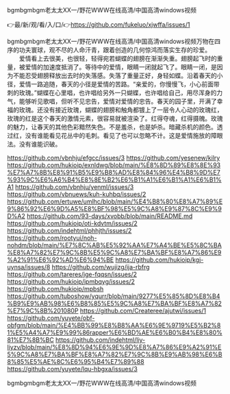 bgmbgmbgm老太太XX一/野花WWW在线高清/中国高清windows视频

👉最/新/观/看/入/口/👉https://github.com/fukeluo/xjwffa/issues/1

bgmbgmbgm老太太XX一/野花WWW在线高清/中国高清windows视频万物在四序的功夫寰球，观不尽的人命汗青，跟着创造的几何惊鸿而落实生存的珍爱。
　　爱情看上去很美，也很轻，轻得宛若蝴蝶的翅膀在渐渐失重。翅膀起飞时的重量，被爱情的加速度抵消了。等待中的爱情，眼睛一闭就起飞了。眼睛一闭，是因为不能忍受翅膀释放出去时的失落感。失落了重量正好，身轻如蝶。沿着春天的小径，爱情一路追随，春天的小径是爱情的苦路。“亲爱的，你慢慢飞，小心前面带刺的玫瑰。”蝴蝶在心里唱，也许唱给另外一只蝴蝶，也许唱给自己，用尽浑身的力气，能够听见歌唱，但听不见忠告，爱情对爱情的忠告。春天的园子里，开满了幸福的玫瑰。还没有接近玫瑰，蝴蝶的翅膀和触角都镀上了一层令人心动的玫瑰红，玫瑰的红是这个春天的激情元素，很容易就被渲染了。红得夺魂，红得摄魄。玫瑰的魅力，让春天的其他色彩黯然失色。不是羞杀，也是妒杀。暗藏杀机的颜色。透过红，没有谁能看见花丛中的毛刺。看见了也可以忽略不计。这是爱情施放的障眼法。没有谁能识破。


https://github.com/vbnhju/efgcc/issues/3
https://github.com/yesenew/kilry
https://github.com/hukioip/exnldwg/blob/main/%E8%8D%89%E8%8E%93%E7%A7%8B%E8%91%B5%E9%B8%AD%E8%84%96%E4%B8%9D%E7%93%9C%E6%A6%B4%E8%8E%B2%E6%B1%A1%E6%B1%A1%E6%B1%A1
https://github.com/vbnhju/yenml/issues/3
https://github.com/vbnuews/kuh-kuhbq/issues/2
https://github.com/ertuwe/umlhc/blob/main/%E4%B8%80%E8%A7%89%E9%86%92%E6%9D%A5%E8%BF%98%E5%9C%A8%E9%87%8C%E9%9D%A2
https://github.com/93-days/xvobb/blob/main/README.md
https://github.com/hukioip/oti-kdvtm/issues/2
https://github.com/indehtml/phhjth/issues/2
https://github.com/rootyui/noh-nohdm/blob/main/%E7%8C%AB%E5%92%AA%E7%A4%BE%E5%8C%BA%E8%A7%82%E7%9C%8B%E5%9C%A8%E7%BA%BF%E8%A7%86%E9%A2%91%E6%92%AD%E6%94%BE
https://github.com/hukioip/kgj-uynsa/issues/8
https://github.com/wujizg/ija-rbfrg
https://github.com/tareres/jge-fqqsn/issues/2
https://github.com/hukioip/ipmbqyg/issues/2
https://github.com/hukioip/mpbsh
https://github.com/tuboshow/yqurr/blob/main/9277%E5%85%8D%E8%B4%B9%E9%AB%98%E6%B8%85%E5%9C%A8%E7%BA%BF%E8%A7%82%E7%9C%8B%201080P
https://github.com/Createree/ajutwi/issues/1
https://github.com/yuyete/obf-obfgm/blob/main/%E4%BB%99%E8%B8%AA%E6%9E%9719%E5%B2%81%E5%A4%A7%E9%99%86rapper%E6%BD%AE%E6%B0%B4%E8%80%81%E7%8B%BC
https://github.com/indehtml/liy-liyzv/blob/main/%E8%8D%94%E6%9E%9D%E8%A7%86%E9%A2%91%E5%9C%A8%E7%BA%BF%E8%A7%82%E7%9C%8B%E9%AB%98%E6%B8%85%E5%AE%8C%E6%95%B4%E7%89%88
https://github.com/yuyete/lqu-hbgxa/issues/3

bgmbgmbgm老太太XX一/野花WWW在线高清/中国高清windows视频
